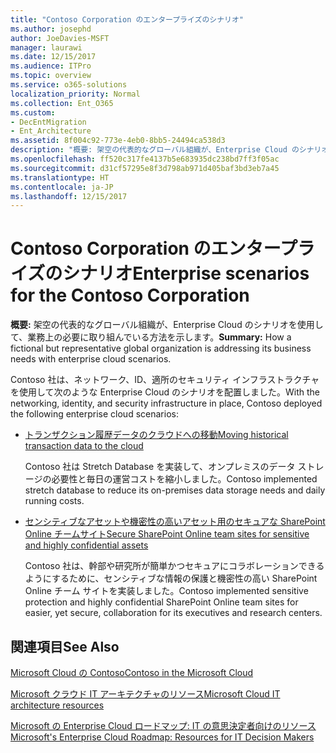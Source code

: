 ```yaml
---
title: "Contoso Corporation のエンタープライズのシナリオ"
ms.author: josephd
author: JoeDavies-MSFT
manager: laurawi
ms.date: 12/15/2017
ms.audience: ITPro
ms.topic: overview
ms.service: o365-solutions
localization_priority: Normal
ms.collection: Ent_O365
ms.custom:
- DecEntMigration
- Ent_Architecture
ms.assetid: 8f004c92-773e-4eb0-8bb5-24494ca538d3
description: "概要: 架空の代表的なグローバル組織が、Enterprise Cloud のシナリオを使用して、業務上の必要に取り組んでいる方法を示します。"
ms.openlocfilehash: ff520c317fe4137b5e683935dc238bd7ff3f05ac
ms.sourcegitcommit: d31cf57295e8f3d798ab971d405baf3bd3eb7a45
ms.translationtype: HT
ms.contentlocale: ja-JP
ms.lasthandoff: 12/15/2017
---
```

# <a name="enterprise-scenarios-for-the-contoso-corporation"></a><span data-ttu-id="73d5d-103">Contoso Corporation のエンタープライズのシナリオ</span><span class="sxs-lookup"><span data-stu-id="73d5d-103">Enterprise scenarios for the Contoso Corporation</span></span>

 <span data-ttu-id="73d5d-104">**概要:** 架空の代表的なグローバル組織が、Enterprise Cloud のシナリオを使用して、業務上の必要に取り組んでいる方法を示します。</span><span class="sxs-lookup"><span data-stu-id="73d5d-104">**Summary:** How a fictional but representative global organization is addressing its business needs with enterprise cloud scenarios.</span></span>
  
<span data-ttu-id="73d5d-105">Contoso 社は、ネットワーク、ID、適所のセキュリティ インフラストラクチャを使用して次のような Enterprise Cloud のシナリオを配置しました。</span><span class="sxs-lookup"><span data-stu-id="73d5d-105">With the networking, identity, and security infrastructure in place, Contoso deployed the following enterprise cloud scenarios:</span></span>
  
- [<span data-ttu-id="73d5d-106">トランザクション履歴データのクラウドへの移動</span><span class="sxs-lookup"><span data-stu-id="73d5d-106">Moving historical transaction data to the cloud</span></span>](moving-historical-transaction-data-to-the-cloud.md)
    
    <span data-ttu-id="73d5d-107">Contoso 社は Stretch Database を実装して、オンプレミスのデータ ストレージの必要性と毎日の運営コストを縮小しました。</span><span class="sxs-lookup"><span data-stu-id="73d5d-107">Contoso implemented stretch database to reduce its on-premises data storage needs and daily running costs.</span></span>
    
- [<span data-ttu-id="73d5d-108">センシティブなアセットや機密性の高いアセット用のセキュアな SharePoint Online チームサイト</span><span class="sxs-lookup"><span data-stu-id="73d5d-108">Secure SharePoint Online team sites for sensitive and highly confidential assets</span></span>](secure-sharepoint-online-team-sites-for-sensitive-and-highly-confidential-assets.md)
    
    <span data-ttu-id="73d5d-109">Contoso 社は、幹部や研究所が簡単かつセキュアにコラボレーションできるようにするために、センシティブな情報の保護と機密性の高い SharePoint Online チーム サイトを実装しました。</span><span class="sxs-lookup"><span data-stu-id="73d5d-109">Contoso implemented sensitive protection and highly confidential SharePoint Online team sites for easier, yet secure, collaboration for its executives and research centers.</span></span>
    
## <a name="see-also"></a><span data-ttu-id="73d5d-110">関連項目</span><span class="sxs-lookup"><span data-stu-id="73d5d-110">See Also</span></span>

[<span data-ttu-id="73d5d-111">Microsoft Cloud の Contoso</span><span class="sxs-lookup"><span data-stu-id="73d5d-111">Contoso in the Microsoft Cloud</span></span>](contoso-in-the-microsoft-cloud.md)
  
[<span data-ttu-id="73d5d-112">Microsoft クラウド IT アーキテクチャのリソース</span><span class="sxs-lookup"><span data-stu-id="73d5d-112">Microsoft Cloud IT architecture resources</span></span>](microsoft-cloud-it-architecture-resources.md)

[<span data-ttu-id="73d5d-113">Microsoft の Enterprise Cloud ロードマップ: IT の意思決定者向けのリソース</span><span class="sxs-lookup"><span data-stu-id="73d5d-113">Microsoft's Enterprise Cloud Roadmap: Resources for IT Decision Makers</span></span>](https://sway.com/FJ2xsyWtkJc2taRD)



